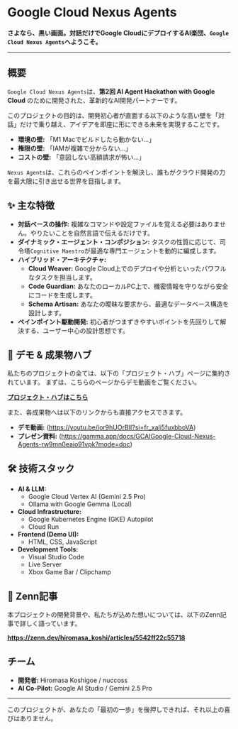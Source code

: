 # Google Cloud Nexus Agents

**さよなら、黒い画面。対話だけでGoogle CloudにデプロイするAI楽団、`Google Cloud Nexus Agents`へようこそ。**

---

## 概要

`Google Cloud Nexus Agents`は、**第2回 AI Agent Hackathon with Google Cloud** のために開発された、革新的なAI開発パートナーです。

このプロジェクトの目的は、開発初心者が直面する以下のような高い壁を「対話」だけで乗り越え、アイデアを即座に形にできる未来を実現することです。

-   **環境の壁:** 「M1 Macでビルドしたら動かない…」
-   **権限の壁:** 「IAMが複雑で分からない…」
-   **コストの壁:** 「意図しない高額請求が怖い…」

`Nexus Agents`は、これらのペインポイントを解決し、誰もがクラウド開発の力を最大限に引き出せる世界を目指します。

## ✨ 主な特徴

-   **対話ベースの操作:** 複雑なコマンドや設定ファイルを覚える必要はありません。やりたいことを自然言語で伝えるだけです。
-   **ダイナミック・エージェント・コンポジション:** タスクの性質に応じて、司令塔`Cognitive Maestro`が最適な専門エージェントを動的に編成します。
-   **ハイブリッド・アーキテクチャ:**
    -   **Cloud Weaver:** Google Cloud上でのデプロイや分析といったパワフルなタスクを担当します。
    -   **Code Guardian:** あなたのローカルPC上で、機密情報を守りながら安全にコードを生成します。
    -   **Schema Artisan:** あなたの曖昧な要求から、最適なデータベース構造を設計します。
-   **ペインポイント駆動開発:** 初心者がつまずきやすいポイントを先回りして解決する、ユーザー中心の設計思想です。

## 🚀 デモ & 成果物ハブ

私たちのプロジェクトの全ては、以下の「プロジェクト・ハブ」ページに集約されています。
まずは、こちらのページからデモ動画をご覧ください。

**[プロジェクト・ハブはこちら](https://Feb-28.github.io/gc-developer-agent/)**

また、各成果物へは以下のリンクからも直接アクセスできます。

- **デモ動画:** (https://youtu.be/ior9hUOrBII?si=fr_xali5fuxbboVA)
- **プレゼン資料:** (https://gamma.app/docs/GCAIGoogle-Cloud-Nexus-Agents-rw9mn0eaio91vpk?mode=doc)

## 🛠️ 技術スタック

-   **AI & LLM:**
    -   Google Cloud Vertex AI (Gemini 2.5 Pro)
    -   Ollama with Google Gemma (Local)
-   **Cloud Infrastructure:**
    -   Google Kubernetes Engine (GKE) Autopilot
    -   Cloud Run
-   **Frontend (Demo UI):**
    -   HTML, CSS, JavaScript
-   **Development Tools:**
    -   Visual Studio Code
    -   Live Server
    -   Xbox Game Bar / Clipchamp

## 📖 Zenn記事

本プロジェクトの開発背景や、私たちが込めた想いについては、以下のZenn記事で詳しく語っています。

**https://zenn.dev/hiromasa_koshi/articles/5542ff22c55718**

## チーム

-   **開発者:** Hiromasa Koshigoe / nuccoss
-   **AI Co-Pilot:** Google AI Studio / Gemini 2.5 Pro

---

このプロジェクトが、あなたの「最初の一歩」を後押しできれば、それ以上の喜びはありません。
